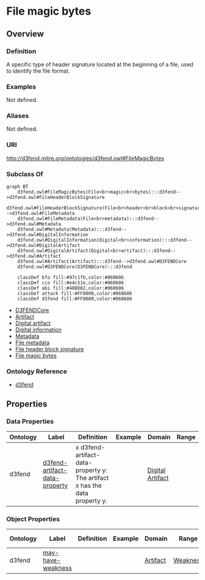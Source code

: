 # File magic bytes

## Overview

### Definition
A specific type of header signature located at the beginning of a file, used to identify the file format.

### Examples
Not defined.

### Aliases
Not defined.

### URI
http://d3fend.mitre.org/ontologies/d3fend.owl#FileMagicBytes

### Subclass Of
```mermaid
graph BT
    d3fend.owl#FileMagicBytes(File<br>magic<br>bytes):::d3fend-->d3fend.owl#FileHeaderBlockSignature
    d3fend.owl#FileHeaderBlockSignature(File<br>header<br>block<br>signature):::d3fend-->d3fend.owl#FileMetadata
    d3fend.owl#FileMetadata(File<br>metadata):::d3fend-->d3fend.owl#Metadata
    d3fend.owl#Metadata(Metadata):::d3fend-->d3fend.owl#DigitalInformation
    d3fend.owl#DigitalInformation(Digital<br>information):::d3fend-->d3fend.owl#DigitalArtifact
    d3fend.owl#DigitalArtifact(Digital<br>artifact):::d3fend-->d3fend.owl#Artifact
    d3fend.owl#Artifact(Artifact):::d3fend-->d3fend.owl#D3FENDCore
    d3fend.owl#D3FENDCore(D3FENDCore):::d3fend
    
    classDef bfo fill:#97c1fb,color:#060606
    classDef cco fill:#e4c51e,color:#060606
    classDef abi fill:#48DD82,color:#060606
    classDef attack fill:#FF0000,color:#060606
    classDef d3fend fill:#FF0000,color:#060606
```

- [D3FENDCore](/docs/ontology/reference/model/D3FENDCore/D3FENDCore.md)
- [Artifact](/docs/ontology/reference/model/D3FENDCore/Artifact/Artifact.md)
- [Digital artifact](/docs/ontology/reference/model/D3FENDCore/Artifact/Digital%20artifact/Digital%20artifact.md)
- [Digital information](/docs/ontology/reference/model/D3FENDCore/Artifact/Digital%20artifact/Digital%20information/Digital%20information.md)
- [Metadata](/docs/ontology/reference/model/D3FENDCore/Artifact/Digital%20artifact/Digital%20information/Metadata/Metadata.md)
- [File metadata](/docs/ontology/reference/model/D3FENDCore/Artifact/Digital%20artifact/Digital%20information/Metadata/File%20metadata/File%20metadata.md)
- [File header block signature](/docs/ontology/reference/model/D3FENDCore/Artifact/Digital%20artifact/Digital%20information/Metadata/File%20metadata/File%20header%20block%20signature/File%20header%20block%20signature.md)
- [File magic bytes](/docs/ontology/reference/model/D3FENDCore/Artifact/Digital%20artifact/Digital%20information/Metadata/File%20metadata/File%20header%20block%20signature/File%20magic%20bytes/File%20magic%20bytes.md)


### Ontology Reference
- [d3fend](http://d3fend.mitre.org/ontologies/d3fend.owl#)

## Properties
### Data Properties
| Ontology | Label | Definition | Example | Domain | Range |
|----------|-------|------------|---------|--------|-------|
| d3fend | [d3fend-artifact-data-property](http://d3fend.mitre.org/ontologies/d3fend.owl#d3fend-artifact-data-property) | x d3fend-artifact-data-property y: The artifact x has the data property y. |  | [Digital Artifact](/docs/ontology/reference/model/D3FENDCore/Artifact/Digital%20artifact/Digital%20artifact.md) | []() |

### Object Properties
| Ontology | Label | Definition | Example | Domain | Range | Inverse Of |
|----------|-------|------------|---------|--------|-------|------------|
| d3fend | [may-have-weakness](http://d3fend.mitre.org/ontologies/d3fend.owl#may-have-weakness) |  |  | [Artifact](/docs/ontology/reference/model/D3FENDCore/Artifact/Artifact.md) | [Weakness](/docs/ontology/reference/model/D3FENDCore/Weakness/Weakness.md) | []() |

